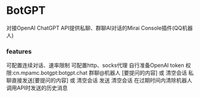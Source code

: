 # BotGPT

对接OpenAI ChatGPT API提供私聊、群聊AI对话的Mirai Console插件(QQ机器人)
### features
可配置连续对话、速率限制
可配置http、socks代理
自行准备OpenAI token
权限:cn.mpamc.botgpt:botgpt.chat
群聊@机器人 [要提问的内容] 或 清空会话
私聊直接发送[要提问的内容] 或 清空会话
发送 清空会话 在过期时间内清除机器人调用API时发送的历史消息
